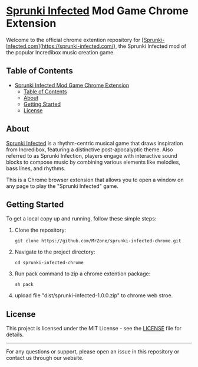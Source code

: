 # [Sprunki Infected](https://sprunki-infected.com/) Mod Game Chrome Extension

Welcome to the official chrome extention repository for [[Sprunki-Infected.com](https://sprunki-infected.com/)](https://sprunki-infected.com/), the Sprunki Infected mod of the popular Incredibox music creation game.

## Table of Contents

- [Sprunki Infected Mod Game Chrome Extension](#sprunki-infected-mod-game-chrome-extension)
  - [Table of Contents](#table-of-contents)
  - [About](#about)
  - [Getting Started](#getting-started)
  - [License](#license)

## About
[Sprunki Infected](https://sprunki-infected.com/) is a rhythm-centric musical game that draws inspiration from Incredibox, featuring a distinctive post-apocalyptic theme. Also referred to as Sprunki Infection, players engage with interactive sound blocks to compose music by combining various elements like melodies, bass lines, and rhythms.

This is a Chrome browser extension that allows you to open a window on any page to play the "Sprunki Infected" game.

## Getting Started

To get a local copy up and running, follow these simple steps:

1. Clone the repository:
   ```
   git clone https://github.com/MrZone/sprunki-infected-chrome.git
   ```
2. Navigate to the project directory:
   ```
   cd sprunki-infected-chrome
   ```
3. Run pack command to zip a chrome extention package:
    ```
    sh pack
    ```
5. upload file "dist/sprunki-infected-1.0.0.zip" to chrome web stroe.

## License

This project is licensed under the MIT License - see the [LICENSE](LICENSE) file for details.

---

For any questions or support, please open an issue in this repository or contact us through our website.